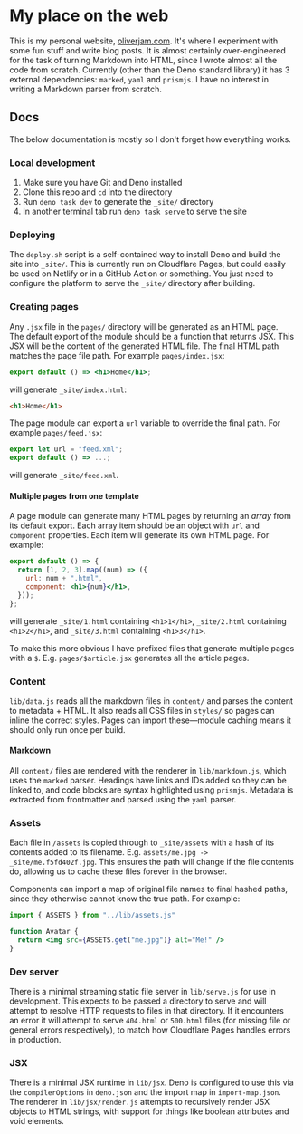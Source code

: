 # My place on the web

This is my personal website, [oliverjam.com](https://oliverjam.com). It's where I experiment with some fun stuff and write blog posts. It is almost certainly over-engineered for the task of turning Markdown into HTML, since I wrote almost all the code from scratch. Currently (other than the Deno standard library) it has 3 external dependencies: `marked`, `yaml` and `prismjs`. I have no interest in writing a Markdown parser from scratch.

## Docs

The below documentation is mostly so I don't forget how everything works.

### Local development

1. Make sure you have Git and Deno installed
1. Clone this repo and `cd` into the directory
1. Run `deno task dev` to generate the `_site/` directory
1. In another terminal tab run `deno task serve` to serve the site

### Deploying

The `deploy.sh` script is a self-contained way to install Deno and build the site into `_site/`. This is currently run on Cloudflare Pages, but could easily be used on Netlify or in a GitHub Action or something. You just need to configure the platform to serve the `_site/` directory after building.

### Creating pages

Any `.jsx` file in the `pages/` directory will be generated as an HTML page. The default export of the module should be a function that returns JSX. This JSX will be the content of the generated HTML file. The final HTML path matches the page file path. For example `pages/index.jsx`:

```jsx
export default () => <h1>Home</h1>;
```

will generate `_site/index.html`:

```html
<h1>Home</h1>
```

The page module can export a `url` variable to override the final path. For example `pages/feed.jsx`:

```jsx
export let url = "feed.xml";
export default () => ...;
```

will generate `_site/feed.xml`.

#### Multiple pages from one template

A page module can generate many HTML pages by returning an _array_ from its default export. Each array item should be an object with `url` and `component` properties. Each item will generate its own HTML page. For example:

```jsx
export default () => {
  return [1, 2, 3].map((num) => ({
    url: num + ".html",
    component: <h1>{num}</h1>,
  }));
};
```

will generate `_site/1.html` containing `<h1>1</h1>`, `_site/2.html` containing `<h1>2</h1>`, and `_site/3.html` containing `<h1>3</h1>`.

To make this more obvious I have prefixed files that generate multiple pages with a `$`. E.g. `pages/$article.jsx` generates all the article pages.

### Content

`lib/data.js` reads all the markdown files in `content/` and parses the content to metadata + HTML. It also reads all CSS files in `styles/` so pages can inline the correct styles. Pages can import these—module caching means it should only run once per build.

#### Markdown

All `content/` files are rendered with the renderer in `lib/markdown.js`, which uses the `marked` parser. Headings have links and IDs added so they can be linked to, and code blocks are syntax highlighted using `prismjs`. Metadata is extracted from frontmatter and parsed using the `yaml` parser.

### Assets

Each file in `/assets` is copied through to `_site/assets` with a hash of its contents added to its filename. E.g. `assets/me.jpg -> _site/me.f5fd402f.jpg`. This ensures the path will change if the file contents do, allowing us to cache these files forever in the browser.

Components can import a map of original file names to final hashed paths, since they otherwise cannot know the true path. For example:

```jsx
import { ASSETS } from "../lib/assets.js"

function Avatar {
  return <img src={ASSETS.get("me.jpg")} alt="Me!" />
}
```

### Dev server

There is a minimal streaming static file server in `lib/serve.js` for use in development. This expects to be passed a directory to serve and will attempt to resolve HTTP requests to files in that directory. If it encounters an error it will attempt to serve `404.html` or `500.html` files (for missing file or general errors respectively), to match how Cloudflare Pages handles errors in production.

### JSX

There is a minimal JSX runtime in `lib/jsx`. Deno is configured to use this via the `compilerOptions` in `deno.json` and the import map in `import-map.json`. The renderer in `lib/jsx/render.js` attempts to recursively render JSX objects to HTML strings, with support for things like boolean attributes and void elements.

